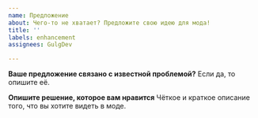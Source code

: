 ```yaml
---
name: Предложение
about: Чего-то не хватает? Предложите свою идею для мода!
title: ''
labels: enhancement
assignees: GulgDev

---
```


**Ваше предложение связано с известной проблемой?**
Если да, то опишите её.

**Опишите решение, которое вам нравится**
Чёткое и краткое описание того, что вы хотите видеть в моде.
